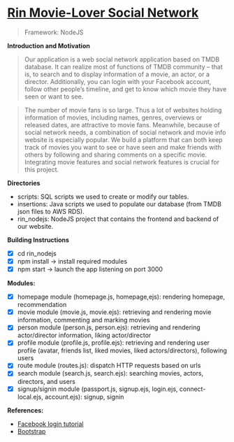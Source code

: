 # [Rin Movie-Lover Social Network](http://ec2-54-164-223-242.compute-1.amazonaws.com:3000/)

> Framework: NodeJS

**Introduction and Motivation** 
> Our application is a web social network application based on TMDB database. It can realize most of functions of TMDB community – that is, to search and to display information of a movie, an actor, or a director. Additionally, you can login with your Facebook account, follow other people’s timeline, and get to know which movie they have seen or want to see.

> The number of movie fans is so large. Thus a lot of websites holding information of movies, including names, genres, overviews or released dates, are attractive to movie fans. Meanwhile, because of social network needs, a combination of social network and movie info website is especially popular. We build a platform that can both keep track of movies you want to see or have seen and make friends with others by following and sharing comments on a specific movie. Integrating movie features and social network features is crucial for this project.

**Directories**
- scripts: SQL scripts we used to create or modify our tables.
- insertions: Java scripts we used to populate our database (from TMDB json files to AWS RDS).
- rin_nodejs: NodeJS project that contains the frontend and backend of our website.

**Building Instructions**
- [x] cd rin_nodejs
- [x] npm install → install required modules
- [x] npm start → launch the app listening on port 3000

**Modules:**
- [x] homepage module (homepage.js, homepage,ejs): rendering homepage, recommendation
- [x] movie module (movie.js, movie.ejs): retrieving and rendering movie information, commenting and marking movies
- [x] person module (person.js, person.ejs): retrieving and rendering actor/director information, liking actor/director
- [x] profile module (profile.js, profile.ejs): retrieving and rendering user profile (avatar, friends list, liked movies, liked actors/directors), following users
- [x] route module (routes.js): dispatch HTTP requests based on urls
- [x] search module (search.js, search.ejs): searching movies, actors, directors, and users
- [x] signup/signin module (passport.js, signup.ejs, login.ejs, connect-local.ejs, account.ejs): signup, signin

**References:**
- [Facebook login tutorial](https://scotch.io/tutorials/easy-node-authentication-facebook)
- [Bootstrap](http://getbootstrap.com/)
